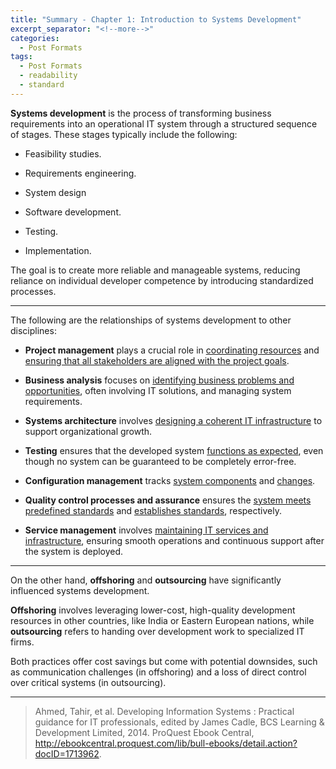 ```yaml
---
title: "Summary - Chapter 1: Introduction to Systems Development"
excerpt_separator: "<!--more-->"
categories:
  - Post Formats
tags:
  - Post Formats
  - readability
  - standard
---
```


**Systems development** is the process of transforming business requirements into an operational IT system through a structured sequence of stages. These stages typically include the following:

* Feasibility studies.

* Requirements engineering.

* System design

* Software development.

* Testing.

* Implementation.

The goal is to create more reliable and manageable systems, reducing reliance on individual developer competence by introducing standardized processes.

--- 

The following are the relationships of systems development to other disciplines:

* **Project management** plays a crucial role in <u>coordinating resources</u> and <u>ensuring that all stakeholders are aligned with the project goals</u>.

* **Business analysis** focuses on <u>identifying business problems and opportunities</u>, often involving IT solutions, and managing system requirements.

* **Systems architecture** involves <u>designing a coherent IT infrastructure</u> to support organizational growth.

* **Testing** ensures that the developed system <u>functions as expected</u>, even though no system can be guaranteed to be completely error-free.

* **Configuration management** tracks <u>system components</u> and <u>changes</u>.

* **Quality control processes and assurance** ensures the <u>system meets predefined standards</u> and <u>establishes standards</u>, respectively.

* **Service management** involves <u>maintaining IT services and infrastructure</u>, ensuring smooth operations and continuous support after the system is deployed.

---

On the other hand, **offshoring** and **outsourcing** have significantly influenced systems development.

**Offshoring** involves leveraging lower-cost, high-quality development resources in other countries, like India or Eastern European nations, while **outsourcing** refers to handing over development work to specialized IT firms.

Both practices offer cost savings but come with potential downsides, such as communication challenges (in offshoring) and a loss of direct control over critical systems (in outsourcing).

---


> Ahmed, Tahir, et al. Developing Information Systems : Practical guidance for IT professionals, edited by James Cadle, BCS Learning & Development Limited, 2014. ProQuest Ebook Central, http://ebookcentral.proquest.com/lib/bull-ebooks/detail.action?docID=1713962.

